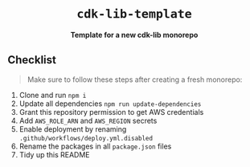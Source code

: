 <div align="center">
  <h1><code>cdk-lib-template</code></h1>

  <p>
    <strong>Template for a new cdk-lib monorepo</strong>
  </p>
</div>

## Checklist

> Make sure to follow these steps after creating a fresh monorepo:

1. Clone and run `npm i`
2. Update all dependencies `npm run update-dependencies`
3. Grant this repository permission to get AWS credentials
4. Add `AWS_ROLE_ARN` and `AWS_REGION` secrets
5. Enable deployment by renaming `.github/workflows/deploy.yml.disabled`
6. Rename the packages in all `package.json` files
7. Tidy up this README
